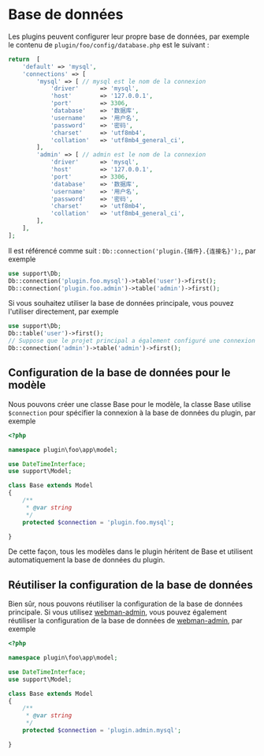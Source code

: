 # Base de données
Les plugins peuvent configurer leur propre base de données, par exemple le contenu de `plugin/foo/config/database.php` est le suivant :
```php
return  [
    'default' => 'mysql',
    'connections' => [
        'mysql' => [ // mysql est le nom de la connexion
            'driver'      => 'mysql',
            'host'        => '127.0.0.1',
            'port'        => 3306,
            'database'    => '数据库',
            'username'    => '用户名',
            'password'    => '密码',
            'charset'     => 'utf8mb4',
            'collation'   => 'utf8mb4_general_ci',
        ],
        'admin' => [ // admin est le nom de la connexion
            'driver'      => 'mysql',
            'host'        => '127.0.0.1',
            'port'        => 3306,
            'database'    => '数据库',
            'username'    => '用户名',
            'password'    => '密码',
            'charset'     => 'utf8mb4',
            'collation'   => 'utf8mb4_general_ci',
        ],
    ],
];
```
Il est référencé comme suit : `Db::connection('plugin.{插件}.{连接名}');`, par exemple
```php
use support\Db;
Db::connection('plugin.foo.mysql')->table('user')->first();
Db::connection('plugin.foo.admin')->table('admin')->first();
```

Si vous souhaitez utiliser la base de données principale, vous pouvez l'utiliser directement, par exemple
```php
use support\Db;
Db::table('user')->first();
// Suppose que le projet principal a également configuré une connexion admin
Db::connection('admin')->table('admin')->first();
```

## Configuration de la base de données pour le modèle

Nous pouvons créer une classe Base pour le modèle, la classe Base utilise `$connection` pour spécifier la connexion à la base de données du plugin, par exemple

```php
<?php

namespace plugin\foo\app\model;

use DateTimeInterface;
use support\Model;

class Base extends Model
{
    /**
     * @var string
     */
    protected $connection = 'plugin.foo.mysql';

}
```

De cette façon, tous les modèles dans le plugin héritent de Base et utilisent automatiquement la base de données du plugin.

## Réutiliser la configuration de la base de données
Bien sûr, nous pouvons réutiliser la configuration de la base de données principale. Si vous utilisez [webman-admin](https://www.workerman.net/plugin/82), vous pouvez également réutiliser la configuration de la base de données de [webman-admin](https://www.workerman.net/plugin/82), par exemple
```php
<?php

namespace plugin\foo\app\model;

use DateTimeInterface;
use support\Model;

class Base extends Model
{
    /**
     * @var string
     */
    protected $connection = 'plugin.admin.mysql';

}
```
